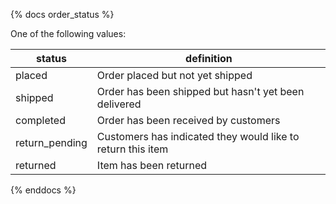 {% docs order_status %}

One of the following values:

| status         | definition                                                  |   
|----------------|-------------------------------------------------------------|
| placed         | Order placed but not yet shipped                            |   
| shipped        | Order has been shipped but hasn't yet been delivered        |
| completed      | Order has been received by customers                        |
| return_pending | Customers has indicated they would like to return this item |
| returned       | Item has been returned                                      |

{% enddocs %}